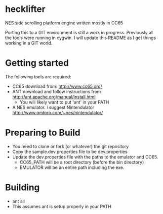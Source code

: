 hecklifter
==========

NES side scrolling platform engine written mostly in CC65


Porting this to a GIT environment is still a work in progress.   Previously all the tools were running in cygwin.
I will update this README as I get things working in a GIT world.

Getting started
================
The following tools are required:
 - CC65   download from: http://www.cc65.org/
 - ANT    download and follow instructions from http://ant.apache.org/manual/install.html
   -   You will likely want to put 'ant' in your PATH
 - A NES emulator.   I suggest Nintendulator  http://www.qmtpro.com/~nes/nintendulator/

Preparing to Build
================
 - You need to clone or fork (or whatever)  the git repository
 - Copy the sample.dev.properties file to be dev.properties
 - Update the dev.properties file with the paths to the emulator and CC65.
    -  CC65_PATH will be a root directory (before the bin directory)
    -  EMULATOR will be an entire path including the exe.

Building
=========
 - ant all
 - This assumes ant is setup properly in your PATH 


